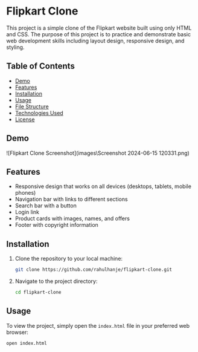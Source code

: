 #  Flipkart Clone

This project is a simple clone of the Flipkart website built using only HTML and CSS. The purpose of this project is to practice and demonstrate basic web development skills including layout design, responsive design, and styling.

## Table of Contents

- [Demo](#demo)
- [Features](#features)
- [Installation](#installation)
- [Usage](#usage)
- [File Structure](#file-structure)
- [Technologies Used](#technologies-used)
- [License](#license)

## Demo

![Flipkart Clone Screenshot](images\Screenshot 2024-06-15 120331.png)


## Features

- Responsive design that works on all devices (desktops, tablets, mobile phones)
- Navigation bar with links to different sections
- Search bar with a button
- Login link
- Product cards with images, names, and offers
- Footer with copyright information

## Installation

1. Clone the repository to your local machine:
    ```bash
    git clone https://github.com/rahulhanje/flipkart-clone.git
    ```
2. Navigate to the project directory:
    ```bash
    cd flipkart-clone
    ```

## Usage

To view the project, simply open the `index.html` file in your preferred web browser:
```bash
open index.html
